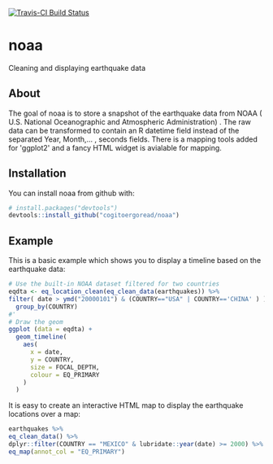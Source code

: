 [![Travis-CI Build Status](https://travis-ci.org/cogitoergoread/noaa.svg?branch=master)](https://travis-ci.org/cogitoergoread/noaa)


# noaa

Cleaning and displaying earthquake data

## About

The goal of noaa is to store a snapshot of the earthquake data from NOAA ( U.S. National Oceanographic and Atmospheric
Administration) . The raw data can be transformed to contain an R datetime field instead of the separated 
Year, Month,... , seconds fields. There is a  mapping tools added for 'ggplot2' and a fancy HTML widget is avialable for
mapping.

## Installation

You can install noaa from github with:


``` r
# install.packages("devtools")
devtools::install_github("cogitoergoread/noaa")
```

## Example

This is a basic example which shows you to display a timeline based on the earthquake data:

``` r
# Use the built-in NOAA dataset filtered for two countries
eqdta <- eq_location_clean(eq_clean_data(earthquakes)) %>%
filter( date > ymd("20000101") & (COUNTRY=="USA" | COUNTRY=='CHINA' ) ) %>%
  group_by(COUNTRY)
#'
# Draw the geom
ggplot (data = eqdta) +
  geom_timeline(
    aes(
      x = date,
      y = COUNTRY,
      size = FOCAL_DEPTH,
      colour = EQ_PRIMARY
    )
  )

```

It is easy to create an interactive HTML map to display the earthquake locations over a map:

``` r
earthquakes %>%
eq_clean_data() %>%
dplyr::filter(COUNTRY == "MEXICO" & lubridate::year(date) >= 2000) %>%
eq_map(annot_col = "EQ_PRIMARY")
```



